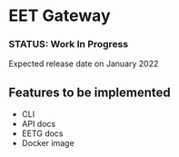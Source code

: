 # EET Gateway

### STATUS: Work In Progress

Expected release date on January 2022

## Features to be implemented

- CLI
- API docs
- EETG docs
- Docker image
